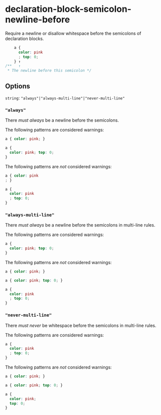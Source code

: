 # declaration-block-semicolon-newline-before

Require a newline or disallow whitespace before the semicolons of declaration blocks.

```css
    a {
      color: pink
      ; top: 0;
    } ↑
/**   ↑
 * The newline before this semicolon */
```

## Options

`string`: `"always"|"always-multi-line"|"never-multi-line"`

### `"always"`

There *must always* be a newline before the semicolons.

The following patterns are considered warnings:

```css
a { color: pink; }
```

```css
a {
  color: pink; top: 0;
}
```

The following patterns are *not* considered warnings:

```css
a { color: pink
; }
```

```css
a {
  color: pink
  ; top: 0;
}
```

### `"always-multi-line"`

There *must always* be a newline before the semicolons in multi-line rules.

The following patterns are considered warnings:

```css
a {
  color: pink; top: 0;
}
```

The following patterns are *not* considered warnings:

```css
a { color: pink; }
```

```css
a { color: pink; top: 0; }
```

```css
a {
  color: pink
  ; top: 0;
}
```

### `"never-multi-line"`

There *must never* be whitespace before the semicolons in multi-line rules.

The following patterns are considered warnings:

```css
a {
  color: pink
  ; top: 0;
}
```

The following patterns are *not* considered warnings:

```css
a { color: pink; }
```

```css
a { color: pink; top: 0; }
```

```css
a {
  color: pink;
  top: 0;
}
```
